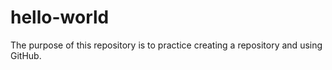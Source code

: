# hello-world
The purpose of this repository is to practice creating a repository and using GitHub.
